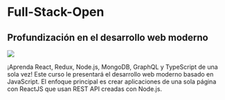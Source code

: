 # Full-Stack-Open

## Profundización en el desarrollo web moderno

<img src="https://github.com/jgomez2531/Full-Stack-Open/assets/76822966/983ea18a-a57e-47fa-b2dc-3b52fb2cd15e" class="center" />

<p class="left">¡Aprenda React, Redux, Node.js, MongoDB, GraphQL y TypeScript de una sola vez! Este curso le presentará el desarrollo web moderno basado en JavaScript. El enfoque principal es crear aplicaciones de una sola página con ReactJS que usan REST API creadas con Node.js.</p>

